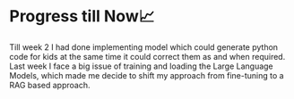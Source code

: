 # Progress till Now📈
Till week 2 I had done implementing model which could generate python code for kids at the same time it could correct them as and when required. Last week I face a big issue of training and loading the Large Language Models, which made me decide to shift my approach from fine-tuning to a RAG based approach.
